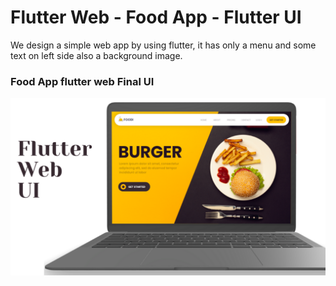 # Flutter Web - Food App - Flutter UI


We design a simple web app by using flutter, it has only a menu and some text on left side also a background image.

### Food App flutter web Final UI

![App UI](./Flutter%20Web.png)
